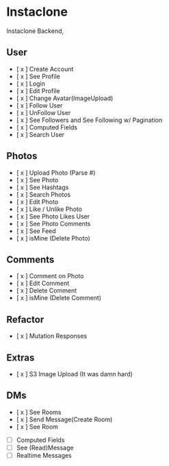 # Instaclone

Instaclone Backend,

## User

- [ x ] Create Account
- [ x ] See Profile
- [ x ] Login
- [ x ] Edit Profile
- [ x ] Change Avatar(ImageUpload)
- [ x ] Follow User
- [ x ] UnFollow User
- [ x ] See Followers and See Following w/ Pagination
- [ x ] Computed Fields
- [ x ] Search User

## Photos

- [ x ] Upload Photo (Parse #)
- [ x ] See Photo
- [ x ] See Hashtags
- [ x ] Search Photos
- [ x ] Edit Photo
- [ x ] Like / Unlike Photo
- [ x ] See Photo Likes User
- [ x ] See Photo Comments
- [ x ] See Feed
- [ x ] isMine (Delete Photo)

## Comments

- [ x ] Comment on Photo
- [ x ] Edit Comment
- [ x ] Delete Comment
- [ x ] isMine (Delete Comment)

## Refactor

- [ x ] Mutation Responses

## Extras

- [ x ] S3 Image Upload (It was damn hard)

## DMs

- [ x ] See Rooms
- [ x ] Send Message(Create Room)
- [ x ] See Room
- [ ] Computed Fields
- [ ] See (Read)Message
- [ ] Realtime Messages
